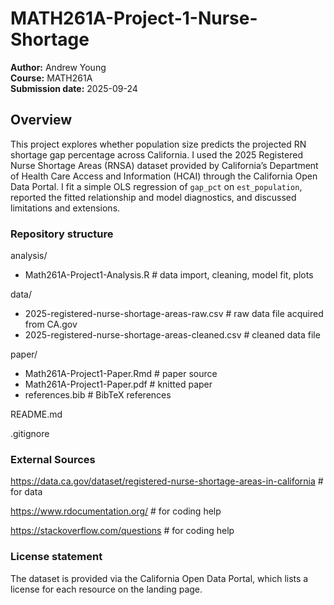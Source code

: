 # MATH261A-Project-1-Nurse-Shortage

**Author:** Andrew Young  
**Course:** MATH261A  
**Submission date:** 2025-09-24

## Overview

This project explores whether population size predicts the projected RN shortage gap percentage across California. I used the 2025 Registered Nurse Shortage Areas (RNSA) dataset provided by California’s Department of Health Care Access and Information (HCAI) through the California Open Data Portal. I fit a simple OLS regression of `gap_pct` on `est_population`, reported the fitted relationship and model diagnostics, and discussed limitations and extensions.

### Repository structure

analysis/
- Math261A-Project1-Analysis.R                      # data import, cleaning, model fit, plots

data/
- 2025-registered-nurse-shortage-areas-raw.csv      # raw data file acquired from CA.gov
- 2025-registered-nurse-shortage-areas-cleaned.csv  # cleaned data file

paper/
- Math261A-Project1-Paper.Rmd                       # paper source
- Math261A-Project1-Paper.pdf                       # knitted paper 
- references.bib                                    # BibTeX references

README.md

.gitignore

### External Sources

https://data.ca.gov/dataset/registered-nurse-shortage-areas-in-california # for data

https://www.rdocumentation.org/ # for coding help

https://stackoverflow.com/questions # for coding help

### License statement

The dataset is provided via the California Open Data Portal, which lists a license for each resource on the landing page.
